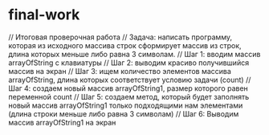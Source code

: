 # final-work
// Итоговая проверочная работа
// Задача: написать программу, которая из исходного массива строк сформирует массив из строк, длина которых меньше либо равна 3 символам.
// Шаг 1: вводим массив arrayOfString с клавиатуры
// Шаг 2: выводим красиво получившийся массив на экран
// Шаг 3: ищем количество элементов массива arrayOfString, длина которых соответствует условию задачи (count)
// Шаг 4: создаем новый массив arrayOfString1, размер которого равен переменной count
// Шаг 5: создаем метод, который будет заполнять новый массив arrayOfString1 только подходящими нам элементами (длина строки меньше либо равна 3 символам)
// Шаг 6: Выводим массив arrayOfString1 на экран
